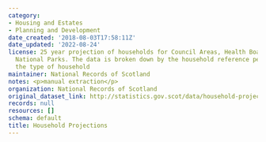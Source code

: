 ```yaml
---
category:
- Housing and Estates
- Planning and Development
date_created: '2018-08-03T17:58:11Z'
date_updated: '2022-08-24'
license: 25 year projection of households for Council Areas, Health Board Areas, and
  National Parks. The data is broken down by the household reference person age and
  the type of household
maintainer: National Records of Scotland
notes: <p>manual extraction</p>
organization: National Records of Scotland
original_dataset_link: http://statistics.gov.scot/data/household-projections
records: null
resources: []
schema: default
title: Household Projections
---
```

